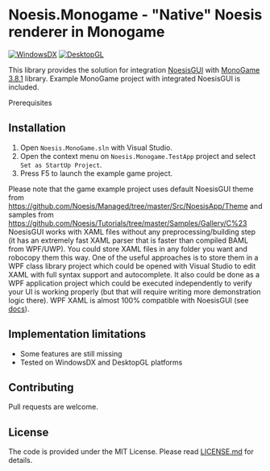 Noesis.Monogame - "Native" Noesis renderer in Monogame
=============

[![WindowsDX](https://github.com/ManoxCZ/Noesis.Monogame/actions/workflows/Dev-CI.WindowsDX.yml/badge.svg)](https://github.com/ManoxCZ/Noesis.Monogame/actions/workflows/Dev-CI.WindowsDX.yml) [![DesktopGL](https://github.com/ManoxCZ/Noesis.Monogame/actions/workflows/Dev-CI.DesktopGL.yml/badge.svg)](https://github.com/ManoxCZ/Noesis.Monogame/actions/workflows/Dev-CI.DesktopGL.yml)

This library provides the solution for integration [NoesisGUI](http://noesisengine.com) with [MonoGame 3.8.1](http://monogame.net) library.
Example MonoGame project with integrated NoesisGUI is included.

Prerequisites

Installation
-----
1. Open `Noesis.MonoGame.sln` with Visual Studio.
2. Open the context menu on `Noesis.Monogame.TestApp` project and select `Set as StartUp Project`.
3. Press F5 to launch the example game project.

Please note that the game example project uses default NoesisGUI theme from https://github.com/Noesis/Managed/tree/master/Src/NoesisApp/Theme and samples from https://github.com/Noesis/Tutorials/tree/master/Samples/Gallery/C%23 NoesisGUI works with XAML files without any preprocessing/building step (it has an extremely fast XAML parser that is faster than compiled BAML from WPF/UWP). You could store XAML files in any folder you want and robocopy them this way. One of the useful approaches is to store them in a WPF class library project which could be opened with Visual Studio to edit XAML with full syntax support and autocomplete. It also could be done as a WPF application project which could be executed independently to verify your UI is working properly (but that will require writing more demonstration logic there). WPF XAML is almost 100% compatible with NoesisGUI (see [docs](http://noesisengine.com/docs)).

Implementation limitations
-----
* Some features are still missing
* Tested on WindowsDX and DesktopGL platforms

Contributing
-----
Pull requests are welcome.

License
-----
The code is provided under the MIT License. Please read [LICENSE.md](LICENSE.md) for details.
